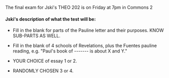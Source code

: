The final exam for Jski's THEO 202 is on Friday at 7pm in Commons 2 

#### Jski's description of what the test will be:

- Fill in the blank for parts of the Pauline letter
  and their purposes. KNOW SUB-PARTS AS
  WELL.

- Fill in the blank of 4 schools of
  Revelations, plus the Fuentes pauline
  reading, e.g. "Paul's book of -------
  is about X and Y."

- YOUR CHOICE of essay 1 or 2.

- RANDOMLY CHOSEN 3 or 4.

